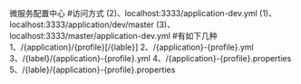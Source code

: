 微服务配置中心
#访问方式
(2)、localhost:3333/application-dev.yml 
(1)、localhost:3333/application/dev/master 
(3)、localhost:3333/master/application-dev.yml
#有如下几种
1、/{application}/{profile}[/{lable}]
2、/{application}-{profile}.yml
3、/{label}/{application}-{profile}.yml
4、/{application}-{profile}.properties
5、/{lable}/{application}-{profile}.properties